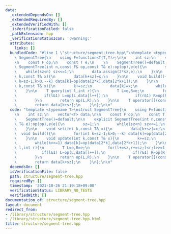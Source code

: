 ```yaml
---
data:
  _extendedDependsOn: []
  _extendedRequiredBy: []
  _extendedVerifiedWith: []
  _isVerificationFailed: false
  _pathExtension: hpp
  _verificationStatusIcon: ':warning:'
  attributes:
    links: []
  bundledCode: "#line 1 \"structure/segment-tree.hpp\"\ntemplate <typename T>\nstruct\
    \ SegmentTree{\n    using F=function<T(T,T)>;\n\n    int sz;\n    vector<T> data;\n\
    \n    const F op;\n    const T e;\n    \n    SegmentTree()=default;\n\n    explicit\
    \ SegmentTree(int n,const F& op,const T& e):op(op),e(e){\n        sz=1;\n    \
    \    while(sz<n) sz<<=1;\n        data.assign(2*sz,e);\n    }\n\n    void set(int\
    \ k,const T& x){\n        data[k+sz]=x;\n    }\n\n    void build(){\n        for(int\
    \ k=sz-1;k>0;--k) data[k]=op(data[2*k],data[2*k+1]);\n    }\n\n    void update(int\
    \ k,const T& x){\n        k+=sz;\n        data[k]=x;\n        while(k>>=1) data[k]=op(data[2*k],data[2*k+1]);\n\
    \    }\n\n    T query(int l,int r){\n        T L=e,R=e;\n        for(l+=sz,r+=sz;l<r;l>>=1,r>>=1){\n\
    \            if(l&1) L=op(L,data[l++]);\n            if(r&1) R=op(R,data[--r]);\n\
    \        }\n        return op(L,R);\n    }\n\n    T operator[](const int& k) const{\n\
    \        return data[k+sz];\n    }\n};\n\n"
  code: "template <typename T>\nstruct SegmentTree{\n    using F=function<T(T,T)>;\n\
    \n    int sz;\n    vector<T> data;\n\n    const F op;\n    const T e;\n    \n\
    \    SegmentTree()=default;\n\n    explicit SegmentTree(int n,const F& op,const\
    \ T& e):op(op),e(e){\n        sz=1;\n        while(sz<n) sz<<=1;\n        data.assign(2*sz,e);\n\
    \    }\n\n    void set(int k,const T& x){\n        data[k+sz]=x;\n    }\n\n  \
    \  void build(){\n        for(int k=sz-1;k>0;--k) data[k]=op(data[2*k],data[2*k+1]);\n\
    \    }\n\n    void update(int k,const T& x){\n        k+=sz;\n        data[k]=x;\n\
    \        while(k>>=1) data[k]=op(data[2*k],data[2*k+1]);\n    }\n\n    T query(int\
    \ l,int r){\n        T L=e,R=e;\n        for(l+=sz,r+=sz;l<r;l>>=1,r>>=1){\n \
    \           if(l&1) L=op(L,data[l++]);\n            if(r&1) R=op(R,data[--r]);\n\
    \        }\n        return op(L,R);\n    }\n\n    T operator[](const int& k) const{\n\
    \        return data[k+sz];\n    }\n};\n\n"
  dependsOn: []
  isVerificationFile: false
  path: structure/segment-tree.hpp
  requiredBy: []
  timestamp: '2021-10-26 21:10:18+09:00'
  verificationStatus: LIBRARY_NO_TESTS
  verifiedWith: []
documentation_of: structure/segment-tree.hpp
layout: document
redirect_from:
- /library/structure/segment-tree.hpp
- /library/structure/segment-tree.hpp.html
title: structure/segment-tree.hpp
---
```

